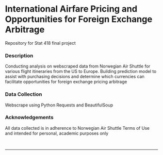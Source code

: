 # International Airfare Pricing and Opportunities for Foreign Exchange Arbitrage
Repository for Stat 418 final project

### Description
Conducting analysis on webscraped data from Norwegian Air Shuttle for various flight itineraries from the US to Europe. Building prediction model to assist with purchasing decisions and determine which currencies can facilitate opportunities for foreign exchange pricing arbitrage

### Data Collection
Webscrape using Python Requests and BeautifulSoup

### Acknowledgements
All data collected is in adherence to Norwegian Air Shuttle Terms of Use and intended for personal, academic purposes only

</br>

***

</br>


